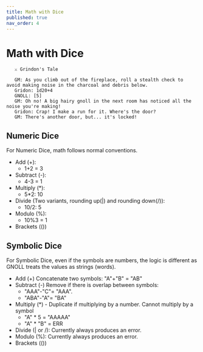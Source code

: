 ```yaml
---
title: Math with Dice
published: true
nav_order: 4
---
```


# Math with Dice

```
   ⚔️ Grindon's Tale
   
   GM: As you climb out of the fireplace, roll a stealth check to avoid making noise in the charcoal and debris below.
   Gridon: 1d20+4
   GNOLL: [5]
   GM: Oh no! A big hairy gnoll in the next room has noticed all the noise you're making!
   Gridon: Crap! I make a run for it. Where's the door?
   GM: There's another door, but... it's locked!
```

## Numeric Dice
For Numeric Dice, math follows normal conventions.
 - Add (+): 
   - 1+2 = 3
 - Subtract (-): 
   - 4-3 = 1
 - Multiply (*): 
   - 5*2: 10
 - Divide (Two variants, rounding up(|) and rounding down(/)): 
   - 10/2: 5
 - Modulo (%): 
   - 10%3 = 1
 - Brackets (())

## Symbolic Dice
For Symbolic Dice, even if the symbols are numbers, the logic is different as GNOLL treats the values as strings (words).

- Add (+) Concatenate two symbols: "A"+"B" = "AB"
- Subtract (-) Remove if there is overlap between symbols: 
   - "AAA"-"C"= "AAA".  
   - "ABA"-"A"= "BA"
- Multiply (*) - Duplicate if multiplying by a number. Cannot multiply by a symbol
   - "A" * 5 = "AAAAA"
   - "A" * "B" = ERR
- Divide (| or /): Currently always produces an error.
- Modulo (%): Currently always produces an error.
- Brackets (())

  

   
